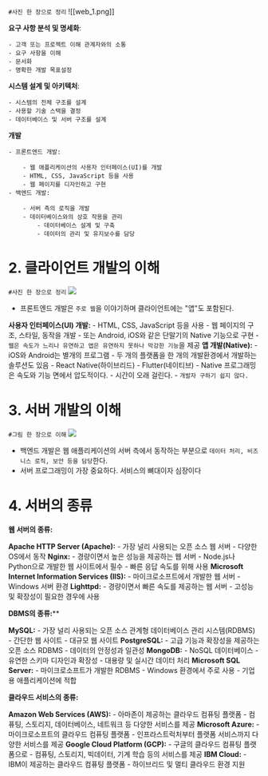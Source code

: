 `#사진 한 장으로 정리`
![[web_1.png]]

**요구 사항 분석 및 명세화**:
    
    - 고객 또는 프로젝트 이해 관계자와의 소통
    - 요구 사항을 이해
    - 문서화
    - 명확한 개발 목표설정
**시스템 설계 및 아키텍처**:
    
    - 시스템의 전체 구조를 설계
    - 사용할 기술 스택을 결정
    - 데이터베이스 및 서버 구조를 설계
**개발**
    
    - 프론트엔드 개발:
        
        - 웹 애플리케이션의 사용자 인터페이스(UI)를 개발
        - HTML, CSS, JavaScript 등을 사용
        - 웹 페이지를 디자인하고 구현
    - 백엔드 개발:
        
        - 서버 측의 로직을 개발
        - 데이터베이스와의 상호 작용을 관리
            - 데이터베이스 설계 및 구축
            - 데이터의 관리 및 유지보수를 담당

# 2. 클라이언트 개발의 이해

`#사진 한 장으로 정리`
![](https://adsloader.bitbucket.io/doc/study/6/images/web_2.png)

- 프론트엔드 개발은 `주로 웹`을 이야기하며 클라이언트에는 "앱"도 포함된다.

**사용자 인터페이스(UI) 개발:**
    - HTML, CSS, JavaScript 등을 사용
    - 웹 페이지의 구조, 스타일, 동작을 개발
    - 또는 Android, iOS와 같은 단말기의 Native 기능으로 구현
    - `웹은 속도가 느리나 유연하고 앱은 유연하지 못하나 막강한 기능`을 제공
**앱 개발(Native):**
    - iOS와 Android는 별개의 프로그램
    - 두 개의 플랫폼을 한 개의 개발환경에서 개발하는 솔루션도 있음
        - React Native(하이브리드)
        - Flutter(네이티브)
    - Native 프로그래밍은 속도와 기능 면에서 압도적이다.
    - 시간이 오래 걸린다.
    - `개발자 구하기 쉽지 않다.`

# 3. 서버 개발의 이해

`#그림 한 장으로 이해`
![](https://adsloader.bitbucket.io/doc/study/6/images/web_3.png)

- 백엔드 개발은 웹 애플리케이션의 서버 측에서 동작하는 부분으로 `데이터 처리, 비즈니스 로직, 보안 등을 담당`한다.
-  서버 프로그래밍이 가장 중요하다. 서비스의 뼈대이자 심장이다

# 4. 서버의 종류


**웹 서버의 종류:**

**Apache HTTP Server (Apache):**
    - 가장 널리 사용되는 오픈 소스 웹 서버
    - 다양한 OS에서 동작
**Nginx:**
    - 경량이면서 높은 성능을 제공하는 웹 서버
    - Node.js나 Python으로 개발한 웹 사이트에서 필수
    - 빠른 응답 속도를 위해 사용
**Microsoft Internet Information Services (IIS):**
    - 마이크로소프트에서 개발한 웹 서버
    - Windows 서버 환경
**Lighttpd:**
    - 경량이면서 빠른 속도를 제공하는 웹 서버
    - 고성능 및 확장성이 필요한 경우에 사용


**DBMS의 종류:****

**MySQL:**
    - 가장 널리 사용되는 오픈 소스 관계형 데이터베이스 관리 시스템(RDBMS)
    - 간단한 웹 사이트
    - 대규모 웹 사이트
**PostgreSQL:**
    - 고급 기능과 확장성을 제공하는 오픈 소스 RDBMS
    - 데이터의 안정성과 일관성
**MongoDB:**
    - NoSQL 데이터베이스
    - 유연한 스키마 디자인과 확장성
    - 대용량 및 실시간 데이터 처리
**Microsoft SQL Server:**
    - 마이크로소프트가 개발한 RDBMS
    - Windows 환경에서 주로 사용
    - 기업용 애플리케이션에 적합


**클라우드 서비스의 종류:**

**Amazon Web Services (AWS):**
    - 아마존이 제공하는 클라우드 컴퓨팅 플랫폼
    - 컴퓨팅, 스토리지, 데이터베이스, 네트워크 등 다양한 서비스를 제공
**Microsoft Azure:**
    - 마이크로소프트의 클라우드 컴퓨팅 플랫폼
    - 인프라스트럭처부터 플랫폼 서비스까지 다양한 서비스를 제공
**Google Cloud Platform (GCP):**
    - 구글의 클라우드 컴퓨팅 플랫폼으로
    - 컴퓨팅, 스토리지, 빅데이터, 기계 학습 등의 서비스를 제공
**IBM Cloud:**
    - IBM이 제공하는 클라우드 컴퓨팅 플랫폼
    - 하이브리드 및 멀티 클라우드 환경 지원